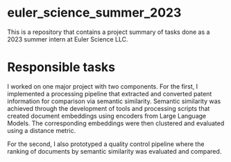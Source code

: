# euler_science_summer_2023
This is a repository that contains a project summary of tasks done as a 2023 summer intern at Euler Science LLC. 

# Responsible tasks

I worked on one major project with two components. 
For the first, I implemented a processing pipeline that extracted and converted patent information for comparison via semantic similarity. 
Semantic similarity was achieved through the development of tools and processing scripts that created document embeddings using  encoders from Large Language Models. 
The corresponding embeddings were then clustered and evaluated using a distance metric. 

For the second, I also prototyped a quality  control pipeline where the ranking of documents by semantic similarity was evaluated and compared.
